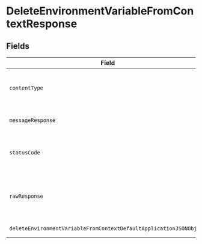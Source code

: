 # DeleteEnvironmentVariableFromContextResponse


## Fields

| Field                                                                                                                                               | Type                                                                                                                                                | Required                                                                                                                                            | Description                                                                                                                                         |
| --------------------------------------------------------------------------------------------------------------------------------------------------- | --------------------------------------------------------------------------------------------------------------------------------------------------- | --------------------------------------------------------------------------------------------------------------------------------------------------- | --------------------------------------------------------------------------------------------------------------------------------------------------- |
| `contentType`                                                                                                                                       | *string*                                                                                                                                            | :heavy_check_mark:                                                                                                                                  | HTTP response content type for this operation                                                                                                       |
| `messageResponse`                                                                                                                                   | [DeleteEnvironmentVariableFromContextMessageResponse](../../models/operations/deleteenvironmentvariablefromcontextmessageresponse.md)               | :heavy_minus_sign:                                                                                                                                  | A confirmation message                                                                                                                              |
| `statusCode`                                                                                                                                        | *number*                                                                                                                                            | :heavy_check_mark:                                                                                                                                  | HTTP response status code for this operation                                                                                                        |
| `rawResponse`                                                                                                                                       | [AxiosResponse](https://axios-http.com/docs/res_schema)                                                                                             | :heavy_minus_sign:                                                                                                                                  | Raw HTTP response; suitable for custom response parsing                                                                                             |
| `deleteEnvironmentVariableFromContextDefaultApplicationJSONObject`                                                                                  | [DeleteEnvironmentVariableFromContextDefaultApplicationJSON](../../models/operations/deleteenvironmentvariablefromcontextdefaultapplicationjson.md) | :heavy_minus_sign:                                                                                                                                  | Error response.                                                                                                                                     |